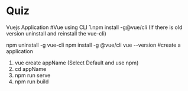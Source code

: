 # Quiz
 Vuejs Application
#Vue using CLI
1.npm install -g@vue/cli (If there is old version uninstall and reinstall the vue-cli)

npm uninstall -g vue-cli
npm install -g @vue/cli
vue --version
#create a application
1. vue create appName (Select Default and use npm)
2. cd appName
3. npm run serve
4. npm run build
